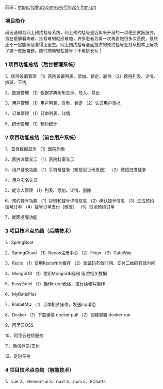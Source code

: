 前端：https://github.com/wyj41/yygh_html.git

### 项目简介
尚医通即为网上预约挂号系统，网上预约挂号是近年来开展的一项便民就医服务，旨在缓解看病难、挂号难的就医难题，许多患者为看一次病要跑很多次医院，最终还不一定能保证看得上医生。网上预约挂号全面提供的预约挂号业务从根本上解决了这一就医难题。随时随地轻松挂号！不用排长队！

### 1 项目功能总结（后台管理系统）
1、医院设置管理
（1）医院设置列表、添加、锁定、删除
（2）医院列表、详情、排班、下线

2、数据管理
（1）数据字典树形显示、导入、导出

3、用户管理
（1）用户列表、查看、锁定
（2）认证用户审批

4、订单管理
（1）订单列表、详情

5、统计管理
（1）预约统计

### 2 项目功能总结（前台用户系统）
1、首页数据显示
（1）医院列表

2、医院详情显示
（1）医院科室显示

3、用户登录功能
（1）手机号登录（短信验证码发送）
（2）微信扫描登录

4、用户实名认证

5、就诊人管理
（1）列表、添加、详情、删除

6、预约挂号功能
（1）排班和挂号详情信息
（2）确认挂号信息
（3）生成预约挂号订单
（4）挂号订单支付（微信）
（5）取消预约订单

7、就医提醒功能

### 3 项目技术点总结（后端技术）
1、SpringBoot

2、SpringCloud
（1）Nacos注册中心
（2）Feign
（3）GateWay

3、Redis
（1）使用Redis作为缓存
（2）验证码有效时间、支付二维码有效时间

4、MongoDB
（1）使用MongoDB存储 医院相关数据

5、EasyExcel
（1）操作excel表格，进行读和写操作

6、MyBatisPlus

7、RabbitMQ
（1）订单相关操作，发送mq消息

8、Docker
（1）下载镜像 docker pull 
（2）创建容器 docker run

9、阿里云OSS

10、阿里云短信服务

11、微信登录/支付

12、定时任务

### 4 项目技术点总结（前端技术）
1、vue
2、Element-ui
3、nuxt
4、npm
5、ECharts
